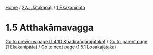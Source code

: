 
[Home](/) / [22J Jātakapāḷi](../../22J.md) / [1 Ekakanipāta](../1.md)

# 1.5 Atthakāmavagga


[Go to previous page (1.4.10 Khadiraṅgārajātaka)](1.4/1.4.10.md) / [Go to parent page (1 Ekakanipāta)](../1.md) / [Go to next page (1.5.1 Losakajātaka)](1.5/1.5.1.md)


